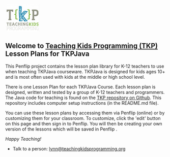 
![Teaching Kids Programming Logo](images/tiny-logo.png)

## Welcome to [Teaching Kids Programming (TKP)](http://www.teachingkidsprogramming.org) Lesson Plans for TKPJava

This Penflip project contains the lesson plan library for K-12 teachers to use when teaching TKPJava courseware.  TKPJava is designed for kids ages 10+ and is most often used with kids at the middle or high school level.

There is one Lesson Plan for each TKPJava Course.  Each lesson plan is designed, written and tested by a group of K-12 teachers and programmers. The Java code for teaching is found on the [TKP repository on Github](https://github.com/TeachingKidsProgramming/TeachingKidsProgramming.Java).  This repository includes computer setup instructions (in the README.md file).  

You can use these lesson plans by accessing them via Penflip (online) or by customizing them for your classroom.  To customize, click the 'edit' button on this page and then sign in to Penflip.  You will then be creating your own version of the lessons which will be saved in Penflip .

_Happy Teaching!_

- Talk to a person: lynn@teachingkidsprogramming.org
